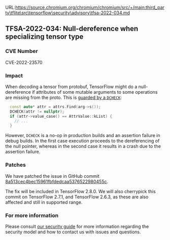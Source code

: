 URL:https://source.chromium.org/chromium/chromium/src/+/main:third_party\tflite\src\tensorflow\security\advisory\tfsa-2022-034.md
## TFSA-2022-034: Null-dereference when specializing tensor type

### CVE Number
CVE-2022-23570

### Impact
When decoding a tensor from protobuf, TensorFlow might do a null-dereference if attributes of some mutable arguments to some operations are missing from the proto. This is [guarded by a `DCHECK`](https://github.com/tensorflow/tensorflow/blob/a1320ec1eac186da1d03f033109191f715b2b130/tensorflow/core/framework/full_type_util.cc#L104-L106):

```cc
  const auto* attr = attrs.Find(arg->s());
  DCHECK(attr != nullptr);
  if (attr->value_case() == AttrValue::kList) {
    // ...
  }
```

However, `DCHECK` is a no-op in production builds and an assertion failure in debug builds. In the first case execution proceeds to the dereferencing of the null pointer, whereas in the second case it results in a crash due to the assertion failure.

### Patches
We have patched the issue in GitHub commit [8a513cec4bec15961fbfdedcaa5376522980455c](https://github.com/tensorflow/tensorflow/commit/8a513cec4bec15961fbfdedcaa5376522980455c).

The fix will be included in TensorFlow 2.8.0. We will also cherrypick this commit on TensorFlow 2.7.1, and TensorFlow 2.6.3, as these are also affected and still in supported range.

### For more information
Please consult [our security guide](https://github.com/tensorflow/tensorflow/blob/master/SECURITY.md) for more information regarding the security model and how to contact us with issues and questions.
